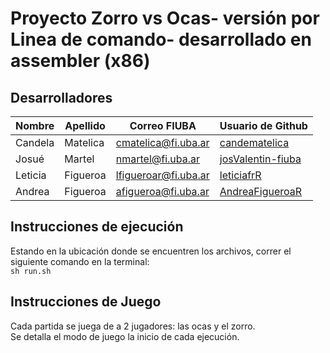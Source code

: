 # Proyecto Zorro vs Ocas- versión por Linea de comando- desarrollado en assembler (x86)
## Desarrolladores
| Nombre   | Apellido  | Correo FIUBA         | Usuario de Github                                 |
|----------|-----------|----------------------|--------------------------------------------------|
| Candela  | Matelica  | cmatelica@fi.uba.ar | [candematelica](https://github.com/candematelica)|
| Josué    | Martel    | nmartel@fi.uba.ar   | [josValentin-fiuba](https://github.com/josValentin-fiuba) |
| Leticia  | Figueroa  | lfigueroar@fi.uba.ar| [leticiafrR](https://github.com/leticiafrR)      |
| Andrea   | Figueroa  | afigueroa@fi.uba.ar | [AndreaFigueroaR](https://github.com/AndreaFigueroaR)    
## Instrucciones de ejecución
Estando en la ubicación donde se encuentren los archivos, correr el siguiente comando en la terminal: <br>
```sh run.sh```
## Instrucciones de Juego
Cada partida se juega de a 2 jugadores: las ocas y el zorro.<br> Se detalla el modo de juego la inicio de cada ejecución. 
